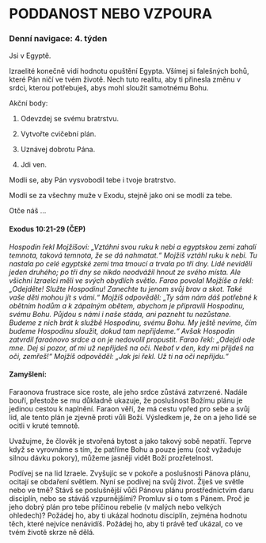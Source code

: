 # PODDANOST NEBO VZPOURA

### Denní navigace: 4. týden

Jsi v Egyptě.

Izraelité konečně vidí hodnotu opuštění Egypta. Všímej si falešných bohů, které Pán ničí ve tvém životě. Nech tuto realitu, aby ti přinesla změnu v srdci, kterou potřebuješ, abys mohl sloužit samotnému Bohu.

Akční body:
1. Odevzdej se svému bratrstvu.

2. Vytvořte cvičební plán.

3. Uznávej dobrotu Pána.

4. Jdi ven.

Modli se, aby Pán vysvobodil tebe i tvoje bratrstvo.

Modli se za všechny muže v Exodu, stejně jako oni se modlí za tebe.

Otče náš …


#### Exodus 10:21-29 (ČEP)
*Hospodin řekl Mojžíšovi: „Vztáhni svou ruku k nebi a egyptskou zemi zahalí temnota, taková temnota, že se dá nahmatat.“ Mojžíš vztáhl ruku k nebi. Tu nastala po celé egyptské zemi tma tmoucí a trvala po tři dny. Lidé neviděli jeden druhého; po tři dny se nikdo neodvážil hnout ze svého místa. Ale všichni Izraelci měli ve svých obydlích světlo. Farao povolal Mojžíše a řekl: „Odejděte! Služte Hospodinu! Zanechte tu jenom svůj brav a skot. Také vaše děti mohou jít s vámi.“ Mojžíš odpověděl: „Ty sám nám dáš potřebné k obětním hodům a k zápalným obětem, abychom je připravili Hospodinu, svému Bohu. Půjdou s námi i naše stáda, ani pazneht tu nezůstane. Budeme z nich brát k službě Hospodinu, svému Bohu. My ještě nevíme, čím budeme Hospodinu sloužit, dokud tam nepřijdeme.“ Avšak Hospodin zatvrdil faraónovo srdce a on je nedovolil propustit. Farao řekl: „Odejdi ode mne. Dej si pozor, ať mi už nepřijdeš na oči. Neboť v den, kdy mi přijdeš na oči, zemřeš!“ Mojžíš odpověděl: „Jak jsi řekl. Už ti na oči nepřijdu.“*

#### Zamyšlení:
Faraonova frustrace sice roste, ale jeho srdce zůstává zatvrzené. Nadále bouří, přestože se mu důkladně ukazuje, že poslušnost Božímu plánu je jedinou cestou k naplnění. Faraon věří, že má cestu vpřed pro sebe a svůj lid, ale tento plán je zjevně proti vůli Boží. Výsledkem je, že on a jeho lidé se ocitli v kruté temnotě.   

Uvažujme, že člověk je stvořená bytost a jako takový sobě nepatří. Teprve když se vyrovnáme s tím, že patříme Bohu a pouze jemu (což vyžaduje silnou dávku pokory), můžeme jasněji vidět Boží prozřetelnost. 

Podívej se na lid Izraele. Zvyšujíc se v pokoře a poslušnosti Pánova plánu, ocitají se obdaření světlem. Nyní se podívej na svůj život. Žiješ ve světle nebo ve tmě? Stávš se poslušnější vůči Pánovu plánu prostřednictvím daru disciplín, nebo se stáváš vzpurnějšími? Promluv si o tom s Pánem. Proč je jeho dobrý plán pro tebe příčinou rebelie (v malých nebo velkých ohledech)? Požádej ho, aby ti ukázal hodnotu disciplín, zejména hodnotu těch, které nejvíce nenávidíš. Požádej ho, aby ti právě teď ukázal, co ve tvém životě skrze ně dělá.
